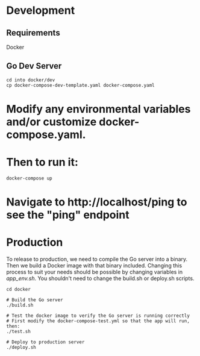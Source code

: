 # Development

## Requirements
Docker

## Go Dev Server
```
cd into docker/dev
cp docker-compose-dev-template.yaml docker-compose.yaml
```

# Modify any environmental variables and/or customize docker-compose.yaml.

# Then to run it:
```
docker-compose up
```
# Navigate to http://localhost/ping to see the "ping" endpoint

# Production
To release to production, we need to compile the Go server into a binary.
Then we build a Docker image with that binary included.
Changing this process to suit your needs should be possible by changing variables in *app_env.sh*.
You shouldn't need to change the build.sh or deploy.sh scripts.
```
cd docker

# Build the Go server
./build.sh

# Test the docker image to verify the Go server is running correctly
# First modify the docker-compose-test.yml so that the app will run, then:
./test.sh

# Deploy to production server
./deploy.sh
```
